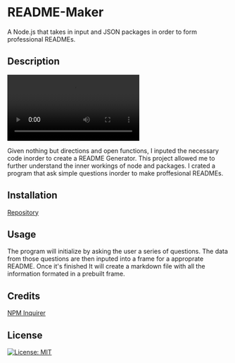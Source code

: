 # README-Maker
A Node.js that takes in input and JSON packages in order to form professional READMEs.

## Description

![Code](./Develop/video/Untitled_%20Oct%2019,%202023%205_07%20PM.webm)

Given nothing but directions and open functions, I inputed the necessary code inorder to create a README Generator. This project allowed me to further understand the inner workings of node and packages. I crated a program that ask simple questions inorder to make proffesional READMEs. 

## Installation

[Repository](https://github.com/B-R-Ls/README-Maker)

## Usage

The program will initialize by asking the user a series of questions. The data from those questions are then inputed into a frame for a approprate README. Once it's finished It will create a markdown file with all the information formated in a prebuilt frame.

## Credits

[NPM Inquirer](https://www.npmjs.com/package/inquirer)

## License

[![License: MIT](https://img.shields.io/badge/License-MIT-yellow.svg)](https://opensource.org/licenses/MIT)